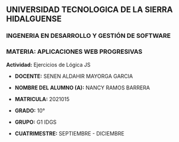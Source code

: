 ## UNIVERSIDAD TECNOLOGICA DE LA SIERRA HIDALGUENSE ##

### INGENERIA EN DESARROLLO Y GESTIÓN DE SOFTWARE

### MATERIA: APLICACIONES WEB PROGRESIVAS

**Actividad:** Ejercicios de Lógica JS

- **DOCENTE:** SENEN ALDAHIR MAYORGA GARCIA
- **NOMBRE DEL ALUMNO (A):** NANCY RAMOS BARRERA
- **MATRICULA:** 2021015

- **GRADO:** 10°
- **GRUPO:** G1 IDGS
- **CUATRIMESTRE:** SEPTIEMBRE - DICIEMBRE
